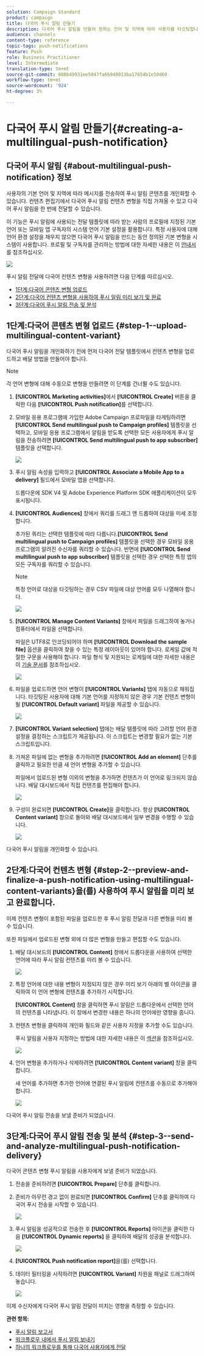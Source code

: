```yaml
---
solution: Campaign Standard
product: campaign
title: 다국어 푸시 알림 만들기
description: 다국어 푸시 알림을 만들어 원하는 언어 및 지역에 따라 사용자를 타깃팅합니다.
audience: channels
content-type: reference
topic-tags: push-notifications
feature: Push
role: Business Practitioner
level: Intermediate
translation-type: tm+mt
source-git-commit: 088b49931ee5047fa6b949813ba17654b1e10d60
workflow-type: tm+mt
source-wordcount: '924'
ht-degree: 3%

---
```



# 다국어 푸시 알림 만들기{#creating-a-multilingual-push-notification}

## 다국어 푸시 알림 {#about-multilingual-push-notification} 정보

사용자의 기본 언어 및 지역에 따라 메시지를 전송하여 푸시 알림 콘텐츠를 개인화할 수 있습니다. 컨텐츠 편집기에서 다국어 푸시 알림 컨텐츠 변형을 직접 가져올 수 있고 다국어 푸시 알림을 한 번에 전달할 수 있습니다.

이 기능은 푸시 알림에 사용되는 전달 템플릿에 따라 받는 사람의 프로필에 지정된 기본 언어 또는 모바일 앱 구독자의 시스템 언어 기본 설정을 활용합니다. 특정 사용자에 대해 언어 환경 설정을 채우지 않으면 다국어 푸시 알림을 만드는 동안 정의된 기본 변형을 시스템이 사용합니다. 프로필 및 구독자를 관리하는 방법에 대한 자세한 내용은 이 [안내서](../../audiences/using/get-started-profiles-and-audiences.md)를 참조하십시오.

![](assets/multivariant_push_1.png)

푸시 알림 전달에 다국어 컨텐츠 변형을 사용하려면 다음 단계를 따르십시오.

* [1단계:다국어 콘텐츠 변형 업로드](#step-1--upload-multilingual-content-variant)
* [2단계:다국어 컨텐츠 변형을 사용하여 푸시 알림 미리 보기 및 완료](#step-2--preview-and-finalize-a-push-notification-using-multilingual-content-variants)
* [3단계:다국어 푸시 알림 전송 및 분석](#step-3--send-and-analyze-multilingual-push-notification-delivery)

## 1단계:다국어 콘텐츠 변형 업로드 {#step-1--upload-multilingual-content-variant}

다국어 푸시 알림을 개인화하기 전에 먼저 다국어 전달 템플릿에서 컨텐츠 변형을 업로드하고 배달 방법을 만들어야 합니다.

>[!NOTE]
>
>각 언어 변형에 대해 수동으로 변형을 만들려면 이 단계를 건너뛸 수도 있습니다.

1. **[!UICONTROL Marketing activities]**&#x200B;에서 **[!UICONTROL Create]** 버튼을 클릭한 다음 **[!UICONTROL Push notification]**&#x200B;를 선택합니다.
1. 모바일 응용 프로그램에 가입한 Adobe Campaign 프로파일을 타게팅하려면 **[!UICONTROL Send multilingual push to Campaign profiles]** 템플릿을 선택하고, 모바일 응용 프로그램에서 알림을 받도록 선택한 모든 사용자에게 푸시 알림을 전송하려면 **[!UICONTROL Send multilingual push to app subscriber]** 템플릿을 선택합니다.

   ![](assets/multivariant_push_2.png)

1. 푸시 알림 속성을 입력하고 **[!UICONTROL Associate a Mobile App to a delivery]** 필드에서 모바일 앱을 선택합니다.

   드롭다운에 SDK V4 및 Adobe Experience Platform SDK 애플리케이션이 모두 표시됩니다.

1. **[!UICONTROL Audiences]** 창에서 쿼리를 드래그 앤 드롭하여 대상을 미세 조정합니다.

   추가된 쿼리는 선택한 템플릿에 따라 다릅니다.**[!UICONTROL Send multilingual push to Campaign profiles]** 템플릿을 선택한 경우 모바일 응용 프로그램의 알려진 수신자를 쿼리할 수 있습니다. 반면에 **[!UICONTROL Send multilingual push to app subscriber]** 템플릿을 선택한 경우 선택한 특정 앱의 모든 구독자를 쿼리할 수 있습니다.
   >[!NOTE]
   >
   >특정 언어로 대상을 타깃팅하는 경우 CSV 파일에 대상 언어를 모두 나열해야 합니다.

   ![](assets/push_notif_audience.png)

1. **[!UICONTROL Manage Content Variants]** 창에서 파일을 드래그하여 놓거나 컴퓨터에서 파일을 선택합니다.

   파일은 UTF8로 인코딩되어야 하며 **[!UICONTROL Download the sample file]** 옵션을 클릭하여 찾을 수 있는 특정 레이아웃이 있어야 합니다. 로케일 값에 적절한 구문을 사용해야 합니다. 파일 형식 및 지원되는 로케일에 대한 자세한 내용은 이 [기술 문서](https://docs.adobe.com/content/help/ko-KR/campaign-standard/using/communication-channels/push-notifications/generating-csv-multilingual-push.html)를 참조하십시오.

   ![](assets/multivariant_push_4.png)

1. 파일을 업로드하면 언어 변형이 **[!UICONTROL Variants]** 탭에 자동으로 채워집니다. 타깃팅된 사용자에 대해 기본 언어를 지정하지 않은 경우 기본 컨텐츠 변형이 될 **[!UICONTROL Default variant]** 파일을 제공할 수 있습니다.

   ![](assets/multivariant_push_5.png)

1. **[!UICONTROL Variant selection]** 탭에는 배달 템플릿에 따라 고려할 언어 환경 설정을 결정하는 스크립트가 제공됩니다. 이 스크립트는 변경할 필요가 없는 기본 스크립트입니다.
1. 가져온 파일에 없는 변형을 추가하려면 **[!UICONTROL Add an element]** 단추를 클릭하고 필요한 만큼 새 언어 변형을 추가할 수 있습니다.

   파일에서 업로드된 변형 이외의 변형을 추가하면 컨텐츠가 이 언어로 링크되지 않습니다. 배달 대시보드에서 직접 컨텐츠를 편집해야 합니다.

   ![](assets/multivariant_push_6.png)

1. 구성이 완료되면 **[!UICONTROL Create]**&#x200B;을 클릭합니다. 항상 **[!UICONTROL Content variant]** 창으로 돌아와 배달 대시보드에서 일부 변경을 수행할 수 있습니다.

   ![](assets/multivariant_push_8.png)

다국어 푸시 알림을 개인화할 수 있습니다.

## 2단계:다국어 컨텐츠 변형 {#step-2--preview-and-finalize-a-push-notification-using-multilingual-content-variants}을(를) 사용하여 푸시 알림을 미리 보고 완료합니다.

이제 컨텐츠 변형이 포함된 파일을 업로드한 후 푸시 알림 전달과 다른 변형을 미리 볼 수 있습니다.

또한 파일에서 업로드된 변형 외에 더 많은 변형을 만들고 편집할 수도 있습니다.

1. 배달 대시보드의 **[!UICONTROL Content]** 창에서 드롭다운을 사용하여 선택한 언어에 따라 푸시 알림 컨텐츠를 미리 볼 수 있습니다.

   ![](assets/multivariant_push_7.png)

1. 특정 언어에 대한 내용 변형이 지정되지 않은 경우 미리 보기 아래의 벨 아이콘을 클릭하여 이 언어 변형에 컨텐츠를 추가하기 시작합니다.

   **[!UICONTROL Content]** 창을 클릭하면 푸시 알림은 드롭다운에서 선택한 언어의 컨텐츠를 나타냅니다. 이 창에서 변경한 내용은 하나의 언어에만 영향을 줍니다.

1. 컨텐츠 변형을 클릭하여 개인화 필드와 같은 사용자 지정을 추가할 수도 있습니다.

   푸시 알림을 사용자 지정하는 방법에 대한 자세한 내용은 이 [섹션](../../channels/using/customizing-a-push-notification.md)을 참조하십시오.

   ![](assets/multivariant_push_9.png)

1. 언어 변형을 추가하거나 삭제하려면 **[!UICONTROL Content variant]** 창을 클릭합니다.

   새 언어를 추가하면 추가한 언어에 연결된 푸시 알림에 컨텐츠를 수동으로 추가해야 합니다.

   ![](assets/multivariant_push_10.png)

다국어 푸시 알림 전송을 보낼 준비가 되었습니다.

## 3단계:다국어 푸시 알림 전송 및 분석 {#step-3--send-and-analyze-multilingual-push-notification-delivery}

다국어 콘텐츠 변형 푸시 알림을 사용자에게 보낼 준비가 되었습니다.

1. 전송을 준비하려면 **[!UICONTROL Prepare]** 단추를 클릭합니다.
1. 준비가 아무런 경고 없이 완료되면 **[!UICONTROL Confirm]** 단추를 클릭하여 다국어 푸시 전송을 시작할 수 있습니다.

   ![](assets/multivariant_push_12.png)

1. 푸시 알림을 성공적으로 전송한 후 **[!UICONTROL Reports]** 아이콘을 클릭한 다음 **[!UICONTROL Dynamic reports]** 을 클릭하여 배달의 성공을 분석합니다.

   ![](assets/multivariant_push_13.png)

1. **[!UICONTROL Push notification report]**&#x200B;을(를) 선택합니다.
1. 데이터 필터링을 시작하려면 **[!UICONTROL Variant]** 차원을 패널로 드래그하여 놓습니다.

   ![](assets/multivariant_push_11.png)

이제 수신자에게 다국어 푸시 알림 전달이 미치는 영향을 측정할 수 있습니다.

**관련 항목:**

* [푸시 알림 보고서](../../reporting/using/push-notification-report.md)
* [워크플로우 내에서 푸시 알림 보내기](../../automating/using/push-notification-delivery.md)
* [하나의 워크플로우를 통해 다국어 사용자에게 전달](https://helpx.adobe.com/kr/campaign/kb/simplify-campaign-management.html#Engageyourcustomersateverystep)
